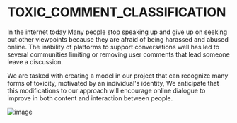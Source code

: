 # TOXIC_COMMENT_CLASSIFICATION
In the internet today Many people stop speaking up and give up on seeking out other viewpoints because they are afraid of being harassed and abused online. The inability of platforms to support conversations well has led to several communities limiting or removing user comments that lead someone leave a discussion.

We are tasked with creating a model in our project that can recognize many forms of toxicity, motivated by an individual's identity, We anticipate that this modifications to our approach will encourage online dialogue to improve in both content and interaction between people.

![image](https://github.com/1122Ma/TOXIC_COMMENT_CLASSIFICATION/assets/108218379/12ec4a65-15dc-4688-a7e0-7248b4868dcc)
